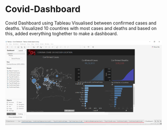 # Covid-Dashboard
Covid Dashboard using Tableau
Visualised between confirmed cases and deaths. Visualized 10 countires with most cases and deaths and based on this, added everything toghether to make a dashboard.

![Dashboard](Dashboard.png)
